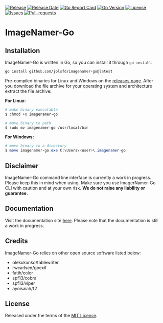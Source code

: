 [![Release](https://img.shields.io/github/v/release/jolsfd/imagenamer-go.svg)](https://github.com/jolsfd/imagenamer-go/releases/latest)
[![Release Date](https://img.shields.io/github/release-date/jolsfd/imagenamer-go.svg)](https://github.com/jolsfd/imagenamer-go/releases/latest)
[![Go Report Card](https://goreportcard.com/badge/github.com/jolsfd/imagenamer-go)](https://goreportcard.com/report/github.com/jolsfd/imagenamer-go)
[![Go Version](https://img.shields.io/github/go-mod/go-version/jolsfd/imagenamer-go.svg)](https://github.com/jolsfd/imagenamer-go)
[![License](https://img.shields.io/github/license/jolsfd/imagenamer-go.svg)](https://github.com/jolsfd/imagenamer-go/blob/main/LICENSE)
[![Issues](https://img.shields.io/github/issues/jolsfd/imagenamer-go.svg)](https://github.com/jolsfd/imagenamer-go/issues/)
[![Pull-requests](https://img.shields.io/github/issues-pr/jolsfd/imagenamer-go.svg)](https://github.com/jolsfd/imagenamer-go/pulls)

# ImageNamer-Go

## Installation

ImageNamer-Go is written in Go, so you can install it through `go install`:

```bash
go install github.com/jolsfd/imagenamer-go@latest
```

Pre-compiled binaries for Linux and Windows on the [releases page](https://github.com/jolsfd/imagenamer-go/releases/latest). After you download the file archive for your operating system and architecture extract the file archive:

**For Linux:**

```bash
# make binary executable
$ chmod +x imagenamer-go

# move binary to path
$ sudo mv imagenamer-go /usr/local/bin
```

**For Windows:**

```powershell
# move binary to a directory
$ move imagenamer-go.exe C:\Users\<user>\.imagenamer-go
```

## Disclaimer

ImageNamer-Go command line interface is currently a work in progress. Please keep this in mind when using.
Make sure you use ImagerNamer-Go CLI with caution and at your own risk. **We do not raise any liability or guarantee.**

## Documentation

Visit the documentation site [here](https://github.com/jolsfd/imagenamer-go/blob/main/docs/README.md). Please note that the documentation is still a work in progress.

## Credits

ImageNamer-Go relies on other open source software listed below:
* olekukonko/tablewriter
* rwcarlsen/goexif
* fatih/color
* spf13/cobra
* spf13/viper
* ayoisaiah/f2

## License

Released under the terms of the [MIT License](https://github.com/jolsfd/imagenamer-go/blob/main/LICENSE).
